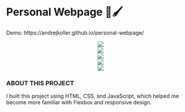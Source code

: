 <div align="left">
  <h1>Personal Webpage 🎨🖌️</h1>
</div>
<div>
  <p>Demo: <span>https://andrejkoller.github.io/personal-webpage/</span></span></p>
</div>
<div align="center">
  <div>
    <img src="https://github.com/andrejkoller/personal-webpage/assets/155898625/fe536121-91f3-49b8-8da0-56a31d84707a">
  </div>
  <div>
    <img src="https://github.com/andrejkoller/personal-webpage/assets/155898625/14031b10-ba2c-472d-9f7d-6335dd1cb46c">
  </div>
    <div>
    <img src="https://github.com/andrejkoller/personal-webpage/assets/155898625/93237bcd-1df0-4f58-ab62-fa0730b19023">
  </div>
    <div>
    <img src="https://github.com/andrejkoller/personal-webpage/assets/155898625/98ab5acd-121d-4bd2-adf9-ceb118271373">
  </div>
    <div>
    <img src="https://github.com/andrejkoller/personal-webpage/assets/155898625/0535de3c-fe59-42fa-90cb-7d9ae4f349b1">
  </div>
</div>
<div align="left">
  <h3>ABOUT THIS PROJECT</h3>
</div>
<div align="left">
  <p>
    I built this project using HTML, CSS, and JavaScript, which helped me become more familiar with Flexbox and responsive design.
  </p>
</div>
